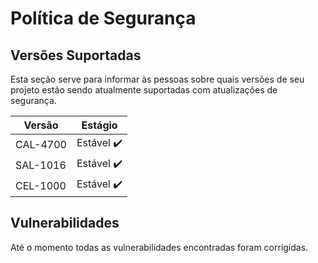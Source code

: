 # Política de Segurança

## Versões Suportadas

Esta seção serve para informar às pessoas sobre quais versões de seu projeto
estão sendo atualmente suportadas com atualizações de segurança.

| Versão  | Estágio          |
| ------- | ------------------ |
| CAL-4700    | Estável ✔️ |
| SAL-1016    | Estável ✔️ |
| CEL-1000    | Estável ✔️ |


## Vulnerabilidades

Até o momento todas as vulnerabilidades encontradas foram corrigidas.
